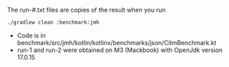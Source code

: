The run-#.txt files are copies of the result when you run 
```sh
./gradlew clean :benchmark:jmh
```
- Code is in benchmark/src/jmh/kotlin/kotlinx/benchmarks/json/CitmBenchmark.kt
- run-1 and run-2 were obtained on M3 (Mackbook) with OpenJdk version 17.0.15
